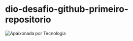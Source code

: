 # dio-desafio-github-primeiro-repositorio


<img src="https://github.com/SandraOSouza/dio-desafio-github-primeiro-repositorio-main/blob/main/SIGA%20para%20mais%20DICAS.gif" alt="Apaixonada por Tecnologia">
